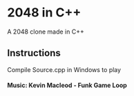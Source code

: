 <h1>
2048 in C++
</h1>
A 2048 clone made in C++

<h2>
Instructions
</h2>
Compile Source.cpp in Windows to play
<h4>
Music: Kevin Macleod - Funk Game Loop
